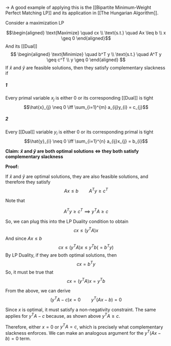 $\rightarrow$ A good example of applying this is the [[Bipartite Minimum-Weight Perfect Matching LP]] and its application in [[The Hungarian Algorithm]]. 

Consider a maximization LP

$$\begin{aligned}
\text{Maximize} \quad cx \\
\text{s.t.} \quad Ax \leq b \\
x \geq 0
\end{aligned}$$
And its [[Dual]]
$$
\begin{aligned}
\text{Minimize} \quad b^T y \\
\text{s.t.} \quad A^T y \geq c^T \\
y \geq 0
\end{aligned}
$$
If $\hat{x}$ and $\hat{y}$ are feasible solutions, then they satisfy complementary slackness if

##### 1

Every primal variable $x_{j}$ is either $0$ or its corresponding [[Dual]] is tight
 $$\hat{x}_{j} \neq 0 \iff \sum_{i=1}^{m} a_{ij}y_{i} = c_{j}$$
##### 2

Every [[Dual]] variable $y_{i}$ is either $0$ or its corresponding primal is tight
 $$\hat{y}_{i} \neq 0 \iff \sum_{i=1}^{n} a_{ij}x_{j} = b_{i}$$

**Claim: $\hat{x}$ and $\hat{y}$ are both optimal solutions $\iff$ they both satisfy complementary slackness**

**Proof:**

If $\hat{x}$ and $\hat{y}$ are optimal solutions, they are also feasible solutions, and therefore they satisfy 
$$Ax \le b \quad \quad A^Ty \geq c^T $$

Note that 

$$A^Ty \geq c^T \implies y^TA \geq c$$

So, we can plug this into the LP Duality condition to obtain
$$c x \leq (y^TA)x$$
And since $Ax \leq b$
$$c x \leq (y^TA)x \leq y^T b (=b^Ty)$$
By LP Duality, if they are both optimal solutions, then 
$$c x = b^T y$$
So, it must be true that 
$$c x = (y^TA)x = y^T b$$

From the above, we can derive
$$(y^TA - c)x = 0 \quad \quad y^T(Ax - b) = 0$$

Since $x$ is optimal, it must satisfy a non-negativity constraint. The same applies for $y^TA - c$ because, as shown above $y^TA \geq c$.

Therefore, either $x = 0$ or $y^TA = c$, which is precisely what complementary slackness enforces. We can make an analogous argument for the $y^T(Ax - b) = 0$ term.